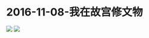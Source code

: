 # 2016-11-08-我在故宫修文物
![](https://bilicover2016.github.io/Android/2016-11-08-《我在故宫修文物》大电影发布会.png)
![](https://bilicover2016.github.io/PC/2016.11-08.jpg)